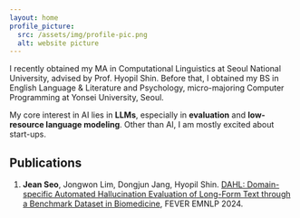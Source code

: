 ```yaml
---
layout: home
profile_picture:
  src: /assets/img/profile-pic.png
  alt: website picture
---
```


<p>
I recently obtained my MA in Computational Linguistics at Seoul National University, advised by Prof. Hyopil Shin. Before that, I obtained my BS in English Language & Literature and Psychology, micro-majoring Computer Programming at Yonsei University, Seoul.
</p>

<p>
My core interest in AI lies in <b>LLMs</b>, especially in <b>evaluation</b> and <b>low-resource language modeling</b>. Other than AI, I am mostly excited about start-ups.
</p>


<h2>Publications</h2>

<ol>
  <li><b>Jean Seo</b>, Jongwon Lim, Dongjun Jang, Hyopil Shin. <a href="https://arxiv.org/abs/2411.09255">DAHL: Domain-specific Automated Hallucination Evaluation of Long-Form Text through a Benchmark Dataset in Biomedicine</a>, FEVER EMNLP 2024.</li>
</ol>

